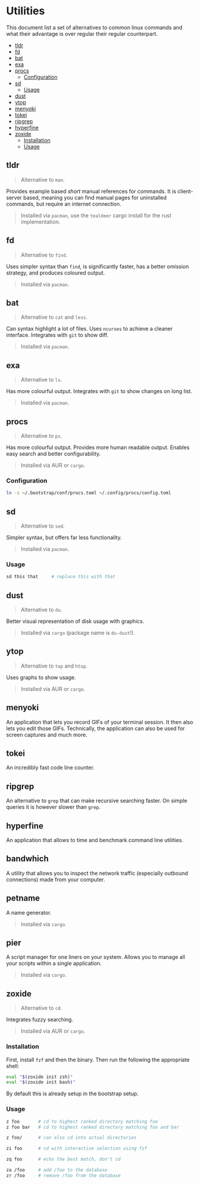 # Utilities

This document list a set of alternatives to common linux commands and what their advantage is over
regular their regular counterpart.

* [tldr](#tldr)
* [fd](#fd)
* [bat](#bat)
* [exa](#exa)
* [procs](#procs)
  * [Configuration](#configuration)
* [sd](#sd)
  * [Usage](#usage)
* [dust](#dust)
* [ytop](#ytop)
* [menyoki](#menyoki)
* [tokei](#tokei)
* [ripgrep](#ripgrep)
* [hyperfine](#hyperfine)
* [zoxide](#zoxide)
  * [Installation](#installation)
  * [Usage](#usage)

## tldr

> Alternative to `man`.

Provides example based _short_ manual references for commands. It is client-server based, meaning
you can find manual pages for uninstalled commands, but require an internet connection.

> Installed via `pacman`, use the `tealdeer` cargo install for the rust implementation.


## fd

> Alternative to `find`.

Uses simpler syntax than `find`, is significantly faster, has a better omission strategy, and
produces coloured output.

> Installed via `pacman`.


## bat

> Alternative to `cat` and `less`.

Can syntax highlight a lot of files. Uses `ncurses` to achieve a cleaner interface. Integrates with
`git` to show diff.

> Installed via `pacman`.


## exa

> Alternative to `ls`.

Has more colourful output. Integrates with `git` to show changes on long list.

> Installed via `pacman`.

## procs

> Alternative to `ps`.

Has more colourful output. Provides more human readable output. Enables easy search and better
configurability.

> Installed via AUR or `cargo`.

### Configuration

```bash
ln -s ~/.bootstrap/conf/procs.toml ~/.config/procs/config.toml
```

## sd

> Alternative to `sed`.

Simpler syntax, but offers far less functionality.

> Installed via `pacman`.

### Usage

```bash
sd this that     # replace this with that
```

## dust

> Alternative to `du`.

Better visual representation of disk usage with graphics.

> Installed via `cargo` (package name is `du-dust`!).

## ytop

> Alternative to `top` and `htop`.

Uses graphs to show usage.

> Installed via AUR or `cargo`.

## menyoki

An application that lets you record GIFs of your terminal session. It then also lets you edit those
GIFs. Technically, the application can also be used for screen captures and much more.

## tokei

An incredibly fast code line counter.

## ripgrep

An alternative to `grep` that can make recursive searching faster. On simple queries it is however
slower than `grep`.

## hyperfine

An application that allows to time and benchmark command line utilities.

## bandwhich

A utility that allows you to inspect the network traffic (especially outbound connections) made from
your computer.

## petname

A name generator.

> Installed via `cargo`.

## pier

A script manager for one liners on your system. Allows you to manage all your scripts within a
single application.

> Installed via `cargo`.

## zoxide

> Alternative to `cd`.

Integrates fuzzy searching.

> Installed via AUR or `cargo`.

### Installation

First, install `fzf` and then the binary. Then run the following the appropriate shell:

```bash
eval "$(zoxide init zsh)"
eval "$(zoxide init bash)"
```

By default this is already setup in the bootstrap setup.

### Usage

```bash
z foo       # cd to highest ranked directory matching foo
z foo bar   # cd to highest ranked directory matching foo and bar

z foo/      # can also cd into actual directories

zi foo      # cd with interactive selection using fzf

zq foo      # echo the best match, don't cd

za /foo     # add /foo to the database
zr /foo     # remove /foo from the database
```
